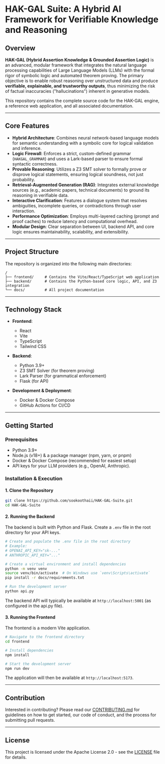 # HAK-GAL Suite: A Hybrid AI Framework for Verifiable Knowledge and Reasoning

## Overview

**HAK-GAL (Hybrid Assertion Knowledge & Grounded Assertion Logic)** is an advanced, modular framework that integrates the natural language processing capabilities of Large Language Models (LLMs) with the formal rigor of symbolic logic and automated theorem proving.
The primary objective is to enable robust reasoning over unstructured data and produce **verifiable, explainable, and trustworthy outputs**, thus minimizing the risk of factual inaccuracies ("hallucinations") inherent in generative models.

This repository contains the complete source code for the HAK-GAL engine, a reference web application, and all associated documentation.

---

## Core Features

- **Hybrid Architecture**: Combines neural network-based language models for semantic understanding with a symbolic core for logical validation and inference.
- **Logic Firewall**: Enforces a strict, custom-defined grammar (`HAKGAL_GRAMMAR`) and uses a Lark-based parser to ensure formal syntactic correctness.
- **Provable Reasoning**: Utilizes a Z3 SMT solver to formally prove or disprove logical statements, ensuring logical soundness, not just probability.
- **Retrieval-Augmented Generation (RAG)**: Integrates external knowledge sources (e.g., academic papers, technical documents) to ground its reasoning in verifiable data.
- **Interactive Clarification**: Features a dialogue system that resolves ambiguities, incomplete queries, or contradictions through user interaction.
- **Performance Optimization**: Employs multi-layered caching (prompt and proof caches) to reduce latency and computational overhead.
- **Modular Design**: Clear separation between UI, backend API, and core logic ensures maintainability, scalability, and extensibility.

---

## Project Structure

The repository is organized into the following main directories:

```
/
├── frontend/     # Contains the Vite/React/TypeScript web application
├── backend/      # Contains the Python-based core logic, API, and Z3 integration
└── docs/         # All project documentation
```

---

## Technology Stack

- **Frontend**:
  - React
  - Vite
  - TypeScript
  - Tailwind CSS

- **Backend**:
  - Python 3.9+
  - Z3 SMT Solver (for theorem proving)
  - Lark Parser (for grammatical enforcement)
  - Flask (for API)

- **Development & Deployment**:
  - Docker & Docker Compose
  - GitHub Actions for CI/CD

---

## Getting Started

### Prerequisites

- Python 3.9+
- Node.js (v18+) & a package manager (npm, yarn, or pnpm)
- Docker & Docker Compose (recommended for easiest setup)
- API keys for your LLM providers (e.g., OpenAI, Anthropic).

### Installation & Execution

#### 1. Clone the Repository

```bash
git clone https://github.com/sookoothaii/HAK-GAL-Suite.git
cd HAK-GAL-Suite
```

#### 2. Running the Backend

The backend is built with Python and Flask. Create a `.env` file in the root directory for your API keys.

```bash
# Create and populate the .env file in the root directory
# Example:
# OPENAI_API_KEY="sk-..."
# ANTHROPIC_API_KEY="..."

# Create a virtual environment and install dependencies
python -m venv venv
source venv/bin/activate  # On Windows use `venv\Scripts\activate`
pip install -r docs/requirements.txt

# Run the development server
python api.py
```
The backend API will typically be available at `http://localhost:5001` (as configured in the api.py file).

#### 3. Running the Frontend

The frontend is a modern Vite application.

```bash
# Navigate to the frontend directory
cd frontend

# Install dependencies
npm install

# Start the development server
npm run dev
```
The application will then be available at `http://localhost:5173`.

---

## Contribution

Interested in contributing? Please read our [CONTRIBUTING.md](docs/CONTRIBUTING.md) for guidelines on how to get started, our code of conduct, and the process for submitting pull requests.

---

## License

This project is licensed under the Apache License 2.0 - see the [LICENSE](LICENSE) file for details.
